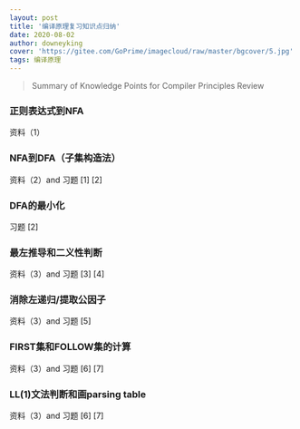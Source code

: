 ```yaml
---
layout: post
title: '编译原理复习知识点归纳'
date: 2020-08-02
author: downeyking
cover: 'https://gitee.com/GoPrime/imagecloud/raw/master/bgcover/5.jpg'
tags: 编译原理
---
```


> Summary of Knowledge Points for Compiler Principles Review



### 正则表达式到NFA 

资料（1）



### NFA到DFA（子集构造法）

资料（2）and   习题  [1]  [2]



### DFA的最小化

习题  [2]



### 最左推导和二义性判断

资料（3）and   习题  [3]  [4]



### 消除左递归/提取公因子

资料（3）and   习题  [5] 



### FIRST集和FOLLOW集的计算

资料（3）and   习题  [6]  [7]



### LL(1)文法判断和画parsing table

资料（3）and   习题  [6]  [7]





### 



### 



### 



### 



### 